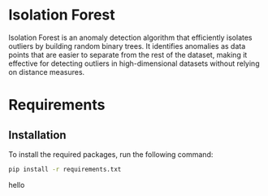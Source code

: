 # Isolation Forest

Isolation Forest is an anomaly detection algorithm that efficiently isolates outliers by building random binary trees. It identifies anomalies as data points that are easier to separate from the rest of the dataset, making it effective for detecting outliers in high-dimensional datasets without relying on distance measures.

# Requirements

## Installation

To install the required packages, run the following command:

```bash
pip install -r requirements.txt
```
hello